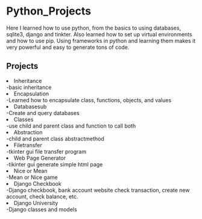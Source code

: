 # Python_Projects
  Here I learned how to use python, from the basics to using databases, sqlite3, django and tinkter. Also learned how to set up virtual environments and how to use pip. Using frameworks in python and learning them makes it very powerful and easy to generate tons of code.

<h2>Projects</h2>
  <p>
    <li>Inheritance</li>
      -basic inheritance
    <li>Encapsulation</li>
      -Learned how to encapsulate class, functions, objects, and values
    <li>Databasesub</li>
      -Create and query databases
    <li>Classes</li>
      -use child and parent class and function to call both
    <li>Abstraction</li>
      -child and parent class abstractmethod
    <li>Filetransfer</li>
      -tkinter gui file transfer program
    <li>Web Page Generator</li>
      -tikinter gui generate simple html page
    <li>Nice or Mean</li>
      -Mean or Nice game
    <li>Django Checkbook</li>
      -Django checkbook, bank account website check transaction, create new account, check balance, etc.
    <li>Django University</li>
      -Django classes and models    
   </p>  
